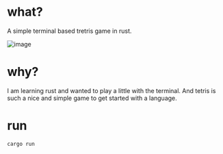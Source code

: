 what?
===
A simple terminal based tretris game in rust.

![image](https://github.com/user-attachments/assets/426f0f71-c8e4-468c-9890-ed760f9191fd)

why?
===
I am learning rust and wanted to play a little with the terminal. And tetris is such a nice and simple game to get started with a language.

run
===
`cargo run`
